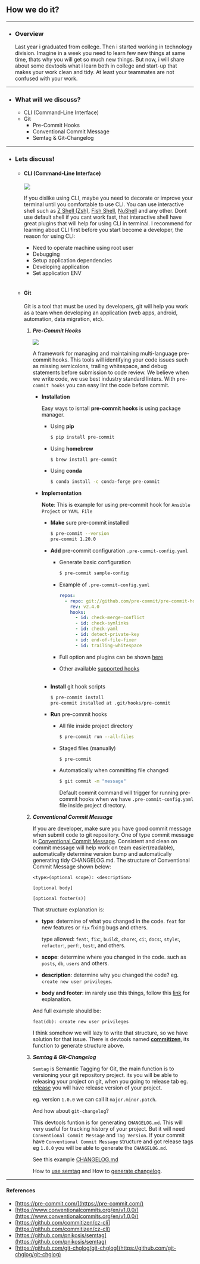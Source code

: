## How we do it?

---

- ### Overview
  
  Last year i graduated from college. Then i started working in technology division. Imagine in  a week you need to learn few new things at same time, thats why you will get so much new things. But now, i will share about some devtools what i learn both in college and start-up that makes your work clean and tidy. At least your teammates are not confused with your work.

---

- ### What will we discuss?

  - CLI (Command-Line Interface)
  - Git
    - Pre-Commit Hooks
    - Conventional Commit Message
    - Semtag & Git-Changelog

---

- ### Lets discuss!
  - #### CLI (Command-Line Interface)
    ![](/assets/images/2019/10/14/wilzsm1.png)

    If you dislike using CLI, maybe you need to decorate or improve your terminal until you comfortable to use CLI. You can use interactive shell such as [Z Shell (Zsh)](https://github.com/ohmyzsh/ohmyzsh), [Fish Shell](https://fishshell.com/), [NuShell](https://github.com/nushell/nushell) and any other.
    Dont use default shell if you cant work fast, that interactive shell have great plugins that will help for using CLI in terminal. I recommend for learning about CLI first before you start become a developer, the reason for using CLI:
    - Need to operate machine using root user
    - Debugging
    - Setup application dependencies
    - Developing application
    - Set application ENV<br><br>

  - #### Git
    Git is a tool that must be used by developers, git will help you work as a team when developing an application (web apps, android, automation, data migration, etc).
    
    1. **_Pre-Commit Hooks_**
      
        ![](/assets/images/2020/2/15/htbgd.png)
          
        A framework for managing and maintaining multi-language pre-commit hooks. This tools will identifying your code issues such as missing semicolons, trailing whitespace, and debug statements before submission to code review.
        We believe when we write code, we use best industry standard linters. With `pre-commit hooks` you can easy lint the code before commit.

         - **Installation**

           Easy ways to isntall **pre-commit hooks** is using package manager.

           - Using **pip**
             ```sh
             $ pip install pre-commit
             ```

           - Using **homebrew**
             ```sh
             $ brew install pre-commit
             ```

           - Using **conda**
             ```sh
             $ conda install -c conda-forge pre-commit
             ```

         - **Implementation**

           **Note**: This is example for using pre-commit hook for `Ansible Project` or `YAML File`

           - **Make** sure pre-commit installed
             ```sh
             $ pre-commit --version
             pre-commit 1.20.0
             ```

           - **Add** pre-commit configuration `.pre-commit-config.yaml`

             - Generate basic configuration
               ```sh
               $ pre-commit sample-config
               ```

             - Example of `.pre-commit-config.yaml`

               ```yaml
               repos:
                 - repo: git://github.com/pre-commit/pre-commit-hooks
                   rev: v2.4.0
                   hooks:
                     - id: check-merge-conflict
                     - id: check-symlinks
                     - id: check-yaml
                     - id: detect-private-key
                     - id: end-of-file-fixer
                     - id: trailing-whitespace
               ```

             - Full option and plugins can be shown [here](https://pre-commit.com/#plugins)

             - Other available [supported hooks](https://pre-commit.com/hooks.html)<br><br>

           - **Install** git hook scripts
             ```sh
             $ pre-commit install
             pre-commit installed at .git/hooks/pre-commit
             ```

           - **Run** pre-commit hooks

             - All file inside project directory
               ```sh
               $ pre-commit run --all-files
               ```

             - Staged files (manually)
               ```
               $ pre-commit
               ```

             - Automatically when committing file changed
               ```sh
               $ git commit -m "message"
               ```

               Default commit command will trigger for running pre-commit hooks when we have `.pre-commit-config.yaml` file inside project directory.
               
    1. **_Conventional Commit Message_**
   
        If you are developer, make sure you have good commit message when submit code to git repository. One of type commit message is [Conventional Commit Message](https://www.conventionalcommits.org/en/v1.0.0/).
        Consistent and clean on commit message will help work on team easier(readable), automatically determine version bump and automatically generating tidy CHANGELOG.md. The structure of Conventional Commit Message shown below:

        ```
        <type>(optional scope): <description>

        [optional body]

        [optional footer(s)]
        ```

        That structure explanation is:
        - **type**: determine of what you changed in the code. `feat` for new features or `fix` fixing bugs and others.
          
          type allowed: `feat`:, `fix`:, `build`:, `chore`:, `ci`:, `docs`:, `style`:, `refactor`:, `perf`:, `test`:, and others.

        - **scope**: determine where you changed in the code. such as `posts`, `db`, `users` and others.

        - **description**: determine why you changed the code? eg. `create new user privileges`.

        - **body and footer**: im rarely use this things, follow this [link](https://www.conventionalcommits.org/en/v1.0.0/) for explanation.

        And full example should be:
        ```
        feat(db): create new user privileges
        ```

        I think somehow we will lazy to write that structure, so we have solution for that issue. There is devtools named **[commitizen](https://github.com/commitizen/cz-cli)**, its function to generate structure above.
        
    2. **_Semtag & Git-Changelog_**

        `Semtag` is Semantic Tagging for Git, the main function is to versioning your git repository project. its you will be able to releasing your project on git, when you going to release tab eg. [release](https://github.com/cphikmawan/cphikmawan.github.io/releases) you will have release version of your project.

        eg. version `1.0.0` we can call it `major.minor.patch`.

        And how about `git-changelog`? 
        
        This devtools funtion is for generating `CHANGELOG.md`. This will very useful for tracking history of your project. But it will need `Conventional Commit Message` and `Tag Version`. If your commit have `Conventional Commit Message` structure and got release tags eg `1.0.0` you will be able to generate the `CHANGELOG.md`.

        See this example [CHANGELOG.md](https://github.com/cphikmawan/cphikmawan.github.io/blob/master/CHANGELOG.md)

        How to [use semtag](https://github.com/pnikosis/semtag) and How to [generate changelog](https://github.com/git-chglog/git-chglog).

---

#### References
- [https://pre-commit.com/](https://pre-commit.com/)
- [https://www.conventionalcommits.org/en/v1.0.0/](https://www.conventionalcommits.org/en/v1.0.0/)
- [https://github.com/commitizen/cz-cli](https://github.com/commitizen/cz-cli)
- [https://github.com/pnikosis/semtag](https://github.com/pnikosis/semtag)
- [https://github.com/git-chglog/git-chglog](https://github.com/git-chglog/git-chglog)